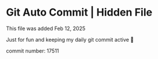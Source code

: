 # Git Auto Commit | Hidden File

This file was added Feb 12, 2025

Just for fun and keeping my daily git commit active 🤪

commit number: 17511
